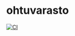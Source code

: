 # ohtuvarasto

[![CI](https://github.com/veikkakumpulainen/ohtuvarasto/actions/workflows/ci.yml/badge.svg)](https://github.com/veikkakumpulainen/ohtuvarasto/actions)
